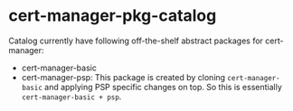 # cert-manager-pkg-catalog

Catalog currently have following off-the-shelf abstract packages for cert-manager:

- cert-manager-basic
- cert-manager-psp: This package is created by cloning `cert-manager-basic` and applying PSP specific changes on top. So this is essentially `cert-manager-basic + psp`.

